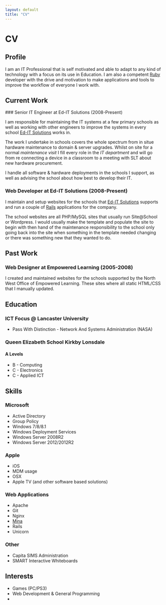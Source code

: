 ```yaml
---
layout: default
title: "CV"
---
```


# CV

## Profile

I am an IT Professional that is self motivated and able to adapt to any kind of technology with a focus on its use in Education. I am also a competent [Ruby] developer with the drive and motivation to make applications and tools to improve the workflow of everyone I work with.

## Current Work

### Senior IT Engineer at Ed-IT Solutions (2008-Present)

I am responsible for maintaining the IT systems at a few primary schools as well as working with other engineers to improve the systems in every school [Ed-IT Solutions] works in.

The work I undertake in schools covers the whole spectrum from in situe hardware maintenance to domain & server upgrades. Whilst on site for a normal _maintenance visit_ I fill every role in the _IT department_ and will go from re connecting a device in a classroom to a meeting with SLT about new hardware procurement.

I handle all software & hardware deployments in the schools I support, as well as advising the school about how best to develop their IT.

### Web Developer at Ed-IT Solutions (2008-Present)

I maintain and setup websites for the schools that [Ed-IT Solutions] supports and run a couple of [Rails] applications for the company.

The school websites are all PHP/MySQL sites that usually run Site@School or Wordpress. I would usually make the template and populate the site to begin with then hand of the maintenance responsibility to the school only going back into the site when something in the template needed changing or there was something new that they wanted to do.

## Past Work

### Web Designer at Empowered Learning (2005-2008)

I created and maintained websites for the schools supported by the North West Office of Empowered Learning. These sites where all static HTML/CSS that I manually updated.

## Education

### ICT Focus @ Lancaster University

 - Pass With Distinction - Network And Systems Administration (NASA)

### Queen Elizabeth School Kirkby Lonsdale

#### A Levels

 - B - Computing
 - C - Electronics
 - C - Applied ICT

## Skills

### Microsoft

 - Active Directory
 - Group Policy
 - Windows 7/8/8.1
 - Windows Deployment Services
 - Windows Server 2008R2
 - Windows Server 2012/2012R2

### Apple

 - iOS
 - MDM usage
 - OSX
 - Apple TV (and other software based solutions)

### Web Applications

 - Apache
 - Git
 - Nginx
 - [Mina]
 - Rails
 - Unicorn

### Other

 - Capita SIMS Administration
 - SMART Interactive Whiteboards


## Interests

 - Games (PC/PS3)
 - Web Development & General Programming
 -

[Ed-IT Solutions]: http://www.ed-itsolutions.com
[Rails]: http://www.rubyonrails.org
[Ruby]: http://www.ruby-lang.org
[Mina]: http://nadarei.co/mina/
